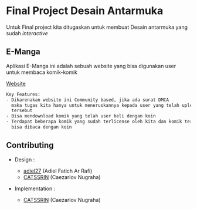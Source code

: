 # Final Project Desain Antarmuka

Untuk Final project kita ditugaskan untuk membuat Desain antarmuka yang sudah *interactive* 


## E-Manga

Aplikasi E-Manga ini adalah sebuah website yang bisa digunakan user untuk membaca komik-komik

[Website](https://catssrin.github.io/FP-Desain-antarmuka/index.html)
  

```bash
Key Features:
- Dikarenakan website ini Community based, jika ada surat DMCA
  maka tugas kita hanya untuk meneruskannya kepada user yang telah upload karya 
  tersebut
- Bisa mendownload komik yang telah user beli dengan koin
- Terdapat beberapa komik yang sudah terlicense oleh kita dan komik tersebut
  bisa dibaca dengan koin
```


## Contributing

- Design :
  - [adiel27](https://github.com/adiel27) (Adiel Fatich Ar Rafi)
  - [CATSSRIN](https://github.com/CATSSRIN) (Caezarlov Nugraha)

- Implementation :
  - [CATSSRIN](https://github.com/CATSSRIN) (Caezarlov Nugraha)

